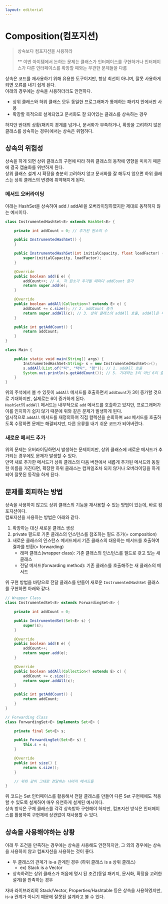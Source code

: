 ```yaml
---
layout: editorial
---
```


# Composition(컴포지션)

> 상속보다 컴포지션을 사용하라
>
> ** 이번 아이템에서 논하는 문제는 클래스가 인터페이스를 구현하거나 인터페이스가 다른 인터페이스를 확장할 때와는 무관한 문제들을 다룸

상속은 코드를 재사용하기 위해 유용한 도구이지만, 항상 최선이 아니며, 잘못 사용하게되면 오류를 내기 쉽게 된다.  
아래의 경우에는 상속을 사용하더라도 안전하다.

- 상위 클래스와 하위 클래스 모두 동일한 프로그래머가 통제하는 패키지 안에서만 사용
- 확장할 목적으로 설계되었고 문서화도 잘 되어있는 클래스를 상속하는 경우

하지만 반대의 상황(패키지 경계를 넘거나, 문서화가 부족하거나, 확장을 고려하지 않은 클래스를 상속하는 경우)에서는 상속은 위험하다.

## 상속의 위험성

상속을 하게 되면 상위 클래스의 구현에 따라 하위 클래스의 동작에 영향을 미치기 때문에 결국 캡슐화를 위반하게 된다.  
상위 클래스 설계 시 확장을 충분히 고려하지 않고 문서화를 잘 해두지 않으면 하위 클래스는 상위 클래스의 변경에 취약해지게 된다.

### 메서드 오버라이딩

아래는 HashSet을 상속하여 add / addAll을 오버라이딩하였지만 제대로 동작하지 않는 예시이다.

```java
class InstrumentedHashSet<E> extends HashSet<E> {

    private int addCount = 0; // 추가된 원소의 수

    public InstrumentedHashSet() {
    }

    public InstrumentedHashSet(int initialCapacity, float loadFactor) {
        super(initialCapacity, loadFactor);
    }

    @Override
    public boolean add(E e) {
        addCount++; // 4. 각 원소가 추가될 때마다 addCount 증가
        return super.add(e);
    }

    @Override
    public boolean addAll(Collection<? extends E> c) {
        addCount += c.size(); // 2. addCount 증가
        return super.addAll(c); // 3. 상위 클래스의 addAll 호출, addAll은 내부적으로 add를 호출
    }

    public int getAddCount() {
        return addCount;
    }
}

class Main {

    public static void main(String[] args) {
        InstrumentedHashSet<String> s = new InstrumentedHashSet<>();
        s.addAll(List.of("틱", "탁탁", "펑")); // 1. addAll 호출
        System.out.println(s.getAddCount()); // 5. 기대하는 3이 아닌 6이 출력됨
    }
}
```

위의 주석에서 볼 수 있듯이  `addAll` 메서드를 호출하면서 `addCount`가 3이 증가할 것으로 기대하지만, 실제로는 6이 증가하게 된다.  
`HashSet`의 `addAll` 메서드는 내부적으로 `add` 메서드를 호출하고 있지만, 프로그래머가 이를 인지하기 쉽지 않기 때문에 위와 같은 문제가 발생하게 된다.  
일시적으로 `addAll` 메서드를 재정의하여 직접 컬렉션을 순회하며 `add` 메서드를 호출하도록 수정하면 문제는 해결되지만, 다른 오류를 내기 쉬운 코드가 되어버린다.

### 새로운 메서드 추가

위의 문제는 오버라이딩하면서 발생하는 문제이지만, 상위 클래스에 새로운 메서드가 추가되는 경우에도 문제가 발생할 수 있다.  
만약 새로 추가한 메서드가 상위 클래스의 다음 버전에서 새롭게 추가된 메서드와 동일한 이름을 가진다면, 확장한 하위 클래스는 컴파일조차 되지 않거나 오버라이딩을 하게 되어 잘못된 동작을 하게 된다.

## 문제를 회피하는 방법

상속을 사용하지 않고도 상위 클래스의 기능을 재사용할 수 있는 방법이 있는데, 바로 컴포지션이다.  
컴포지션을 사용하는 방법은 아래와 같다.

1. 확장하는 대신 새로운 클래스 생성
2. private 필드로 기존 클래스의 인스턴스를 참조하는 필드 추가(= composition)
3. 새로운 클래스의 인스턴스 메서드에서 기존 클래스의 대응하는 메서드를 호출하여 결과를 반환(= forwarding)
    - 래퍼 클래스(wrapper class): 기존 클래스의 인스턴스를 필드로 갖고 있는 새 클래스
    - 전달 메서드(forwarding method): 기존 클래스를 호출해주는 새 클래스의 메서드

위 구현 방법을 바탕으로 전달 클래스를 만들어 새로운 `InstrumentedHashSet` 클래스를 구현하면 아래와 같다.

```java
// Wrapper Class
class InstrumentedSet<E> extends ForwardingSet<E> {

    private int addCount = 0;

    public InstrumentedSet(Set<E> s) {
        super(s);
    }

    @Override
    public boolean add(E e) {
        addCount++;
        return super.add(e);
    }

    @Override
    public boolean addAll(Collection<? extends E> c) {
        addCount += c.size();
        return super.addAll(c);
    }

    public int getAddCount() {
        return addCount;
    }
}

// Forwarding Class
class ForwardingSet<E> implements Set<E> {

    private final Set<E> s;

    public ForwardingSet(Set<E> s) {
        this.s = s;
    }

    @Override
    public int size() {
        return s.size();
    }

    // 위와 같이 그대로 전달하는 나머지 메서드들
}
```

위 코드는 Set 인터페이스를 활용해서 전달 클래스를 만들어 다른 Set 구현체에도 적용할 수 있도록 설계하여 매우 유연하게 설계된 예시이다.  
상속 방식은 구체 클래스를 각각 상속받아 구현해야 하지만, 컴포지션 방식은 인터페이스를 활용하여 구현체에 상관없이 재사용할 수 있다.

## 상속을 사용해야하는 상황

아래 두 조건을 만족하는 경우에는 상속을 사용해도 안전하지만, 그 외의 경우에는 상속을 사용하지 않고 컴포지션을 사용하는 것이 좋다.

- 두 클래스의 관계가 is-a 관계인 경우 (하위 클래스 is a 상위 클래스)
    - ex) Stack is a Vector
- 상속하려는 상위 클래스가 처음에 명시 된 조건(동일 패키지, 문서화, 확장을 고려한 설계)을 만족하는 경우

자바 라이브러리의 Stack/Vector, Properties/Hashtable 등은 상속을 사용하였지만, is-a 관계가 아니기 때문에 잘못된 설계라고 볼 수 있다.
